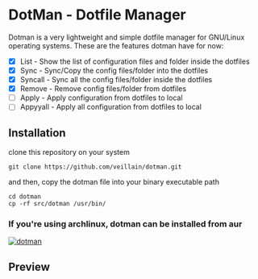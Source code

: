 # DotMan - Dotfile Manager
Dotman is a very lightweight and simple dotfile manager for GNU/Linux operating systems.
These are the features dotman have for now:
- [x] List      - Show the list of configuration files and folder inside the dotfiles
- [x] Sync      - Sync/Copy the config files/folder into the dotfiles
- [x] Syncall   - Sync all the config files/folder inside the dotfiles
- [x] Remove    - Remove config files/folder from dotfiles
- [ ] Apply     - Apply configuration from dotfiles to local
- [ ] Appyyall  - Apply all configuration from dotfiles to local

## Installation
clone this repository on your system
```
git clone https://github.com/veillain/dotman.git
```

and then, copy the dotman file into your binary executable path
```
cd dotman
cp -rf src/dotman /usr/bin/
```

### If you're using archlinux, dotman can be installed from aur
[![dotman](https://img.shields.io/aur/version/dotman?color=1793d1&label=dotman&logo=arch-linux&style=for-the-badge)](https://aur.archlinux.org/packages/dotman/)

## Preview
